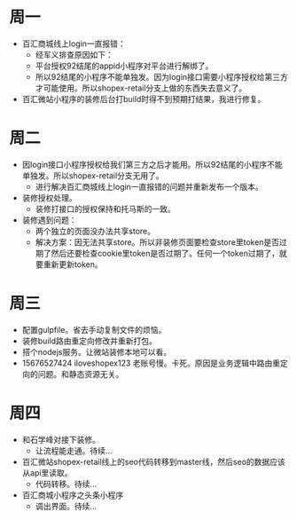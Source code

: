 # 周一
* 百汇商城线上login一直报错：
    - 经军义排查原因如下：
    - 平台授权92结尾的appid小程序对平台进行解绑了。
    - 所以92结尾的小程序不能单独发。因为login接口需要小程序授权给第三方才可能使用。所以shopex-retail分支上做的东西失去意义了。
* 百汇微站小程序的装修后台打build时得不到预期打结果，我进行修复。

# 周二
* 因login接口小程序授权给我们第三方之后才能用。所以92结尾的小程序不能单独发。所以shopex-retail分支无用了。
    - 进行解决百汇商城线上login一直报错的问题并重新发布一个版本。
* 装修授权处理。
    - 装修打接口的授权保持和托马斯的一致。
* 装修遇到问题：
    - 两个独立的页面没办法共享store。
    - 解决方案：因无法共享store。所以非装修页面要检查store里token是否过期了然后还要检查cookie里token是否过期了。任何一个token过期了，就要重新更新token。

# 周三
* 配置gulpfile。省去手动复制文件的烦恼。
* 装修build路由重定向修改并重新打包。
* 搭个nodejs服务。让微站装修本地可以看。
* 15676527424 iloveshopex123 老账号慢。卡死。原因是业务逻辑中路由重定向的问题。和静态资源无关。

# 周四
* 和石学峰对接下装修。
    - 让流程能走通。待续...
* 百汇微站shopex-retail线上的seo代码转移到master线，然后seo的数据应该从api里读取。
    - 代码转移。待续...
* 百汇商城小程序之头条小程序
    - 调出界面。待续...
